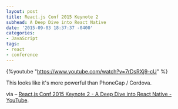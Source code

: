 ```yaml
---
layout: post
title: React.js Conf 2015 Keynote 2
subhead: A Deep Dive into React Native
date: '2015-09-03 18:37:37 -0400'
categories:
- JavaScript
tags:
- react
- conference
---
```


{%youtube "https://www.youtube.com/watch?v=7rDsRXj9-cU" %}

This looks like it's more powerful than PhoneGap / Cordova.

via – [React.js Conf 2015 Keynote 2 - A Deep Dive into React Native - YouTube](https://www.youtube.com/watch?v=7rDsRXj9-cU).
